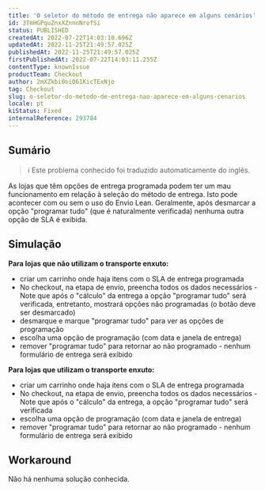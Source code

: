 ```yaml
---
title: 'O seletor do método de entrega não aparece em alguns cenários'
id: 3TmHGPquZnxXZnnnNrofSi
status: PUBLISHED
createdAt: 2022-07-22T14:03:10.696Z
updatedAt: 2022-11-25T21:49:57.025Z
publishedAt: 2022-11-25T21:49:57.025Z
firstPublishedAt: 2022-07-22T14:03:11.255Z
contentType: knownIssue
productTeam: Checkout
author: 2mXZkbi0oi061KicTExNjo
tag: Checkout
slug: o-seletor-do-metodo-de-entrega-nao-aparece-em-alguns-cenarios
locale: pt
kiStatus: Fixed
internalReference: 293784
---
```


## Sumário

>ℹ️ Este problema conhecido foi traduzido automaticamente do inglês.


As lojas que têm opções de entrega programada podem ter um mau funcionamento em relação à seleção do método de entrega. Isto pode acontecer com ou sem o uso do Envio Lean.
Geralmente, após desmarcar a opção "programar tudo" (que é naturalmente verificada) nenhuma outra opção de SLA é exibida.



## Simulação


**Para lojas que não utilizam o transporte enxuto:**

- criar um carrinho onde haja itens com o SLA de entrega programada
- No checkout, na etapa de envio, preencha todos os dados necessários - Note que após o "cálculo" da entrega a opção "programar tudo" será verificada, entretanto, mostrará opções não programadas (o botão deve ser desmarcado)
- desmarque e marque "programar tudo" para ver as opções de programação
- escolha uma opção de programação (com data e janela de entrega)
- remover "programar tudo" para retornar ao não programado - nenhum formulário de entrega será exibido

**Para lojas que utilizam o transporte enxuto:**

- criar um carrinho onde haja itens com o SLA de entrega programada
- No checkout, na etapa de envio, preencha todos os dados necessários - Note que após o "cálculo" da entrega, a opção "programar tudo" será verificada
- escolha uma opção de programação (com data e janela de entrega)
- remover "programar tudo" para retornar ao não programado - nenhum formulário de entrega será exibido



## Workaround


Não há nenhuma solução conhecida.

